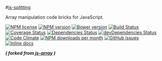 #[js-splitting](http://aureooms.github.io/js-splitting)

Array manipulation code bricks for JavaScript.

[![NPM license](http://img.shields.io/npm/l/aureooms-js-splitting.svg?style=flat)](https://raw.githubusercontent.com/aureooms/js-splitting/master/LICENSE)
[![NPM version](http://img.shields.io/npm/v/aureooms-js-splitting.svg?style=flat)](https://www.npmjs.org/package/aureooms-js-splitting)
[![Bower version](http://img.shields.io/bower/v/aureooms-js-splitting.svg?style=flat)](http://bower.io/search/?q=aureooms-js-splitting)
[![Build Status](http://img.shields.io/travis/aureooms/js-splitting.svg?style=flat)](https://travis-ci.org/aureooms/js-splitting)
[![Coverage Status](http://img.shields.io/coveralls/aureooms/js-splitting.svg?style=flat)](https://coveralls.io/r/aureooms/js-splitting)
[![Dependencies Status](http://img.shields.io/david/aureooms/js-splitting.svg?style=flat)](https://david-dm.org/aureooms/js-splitting#info=dependencies)
[![devDependencies Status](http://img.shields.io/david/dev/aureooms/js-splitting.svg?style=flat)](https://david-dm.org/aureooms/js-splitting#info=devDependencies)
[![Code Climate](http://img.shields.io/codeclimate/github/aureooms/js-splitting.svg?style=flat)](https://codeclimate.com/github/aureooms/js-splitting)
[![NPM downloads per month](http://img.shields.io/npm/dm/aureooms-js-splitting.svg?style=flat)](https://www.npmjs.org/package/aureooms-js-splitting)
[![GitHub issues](http://img.shields.io/github/issues/aureooms/js-splitting.svg?style=flat)](https://github.com/aureooms/js-splitting/issues)
[![Inline docs](http://inch-ci.org/github/aureooms/js-splitting.svg?branch=master&style=shields)](http://inch-ci.org/github/aureooms/js-splitting)


***( forked from [js-array](https://github.com/aureooms/js-array) )***
